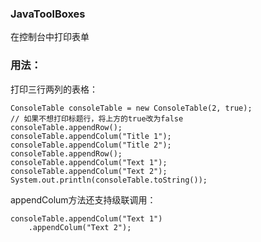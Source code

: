 <h3>JavaToolBoxes</h3>
<p>在控制台中打印表单</p>
<h3>用法：</h3>
<p>打印三行两列的表格：</p>

```
ConsoleTable consoleTable = new ConsoleTable(2, true);
// 如果不想打印标题行，将上方的true改为false
consoleTable.appendRow();
consoleTable.appendColum("Title 1");
consoleTable.appendColum("Title 2");
consoleTable.appendRow();
consoleTable.appendColum("Text 1");
consoleTable.appendColum("Text 2");
System.out.println(consoleTable.toString());
```

<p>appendColum方法还支持级联调用：</p>

```
consoleTable.appendColum("Text 1")
    .appendColum("Text 2");
```